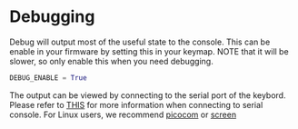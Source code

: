 # Debugging
Debug will output most of the useful state to the console. This can be enable in your firmware
by setting this in your keymap. NOTE that it will be slower, so only enable this when you
need debugging.
```python
DEBUG_ENABLE = True
```

The output can be viewed by connecting to the serial port of the keybord. Please refer to [THIS](https://learn.adafruit.com/welcome-to-circuitpython/kattni-connecting-to-the-serial-console) for
more information when connecting to serial console. For Linux users, we recommend [picocom](https://github.com/npat-efault/picocom) or
[screen](https://www.gnu.org/software/screen/manual/screen.html)
